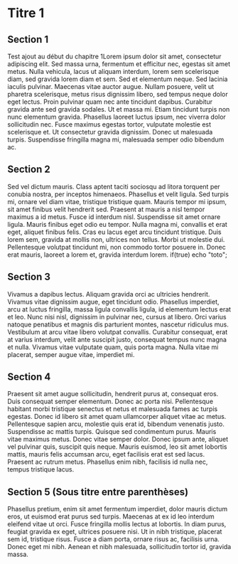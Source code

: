 # Titre 1

## Section 1
Test ajout au début du chapitre 1Lorem ipsum dolor sit amet, consectetur adipiscing elit. Sed massa urna, fermentum et efficitur nec, egestas sit amet metus. Nulla vehicula, lacus ut aliquam interdum, lorem sem scelerisque diam, sed gravida lorem diam et sem. Sed et elementum neque. Sed lacinia iaculis pulvinar. Maecenas vitae auctor augue. Nullam posuere, velit ut pharetra scelerisque, metus risus dignissim libero, sed tempus neque dolor eget lectus. Proin pulvinar quam nec ante tincidunt dapibus. Curabitur gravida ante sed gravida sodales. Ut et massa mi. Etiam tincidunt turpis non nunc elementum gravida. Phasellus laoreet luctus ipsum, nec viverra dolor sollicitudin nec. Fusce maximus egestas tortor, vulputate molestie est scelerisque et. Ut consectetur gravida dignissim. Donec ut malesuada turpis. Suspendisse fringilla magna mi, malesuada semper odio bibendum ac.

## Section 2
Sed vel dictum mauris. Class aptent taciti sociosqu ad litora torquent per conubia nostra, per inceptos himenaeos. Phasellus et velit ligula. Sed turpis mi, ornare vel diam vitae, tristique tristique quam. Mauris tempor mi ipsum, sit amet finibus velit hendrerit sed. Praesent at mauris a nisl tempor maximus a id metus. Fusce id interdum nisl. Suspendisse sit amet ornare ligula. Mauris finibus eget odio eu tempor. Nulla magna mi, convallis et erat eget, aliquet finibus felis. Cras eu lacus eget arcu tincidunt tristique. Duis lorem sem, gravida at mollis non, ultrices non tellus. Morbi ut molestie dui. Pellentesque volutpat tincidunt mi, non commodo tortor posuere in. Donec erat mauris, laoreet a lorem et, gravida interdum lorem.
if(true) echo "toto";

## Section 3
Vivamus a dapibus lectus. Aliquam gravida orci ac ultricies hendrerit. Vivamus vitae dignissim augue, eget tincidunt odio. Phasellus imperdiet, arcu at luctus fringilla, massa ligula convallis ligula, id elementum lectus erat et leo. Nunc nisi nisl, dignissim in pulvinar nec, cursus at libero. Orci varius natoque penatibus et magnis dis parturient montes, nascetur ridiculus mus. Vestibulum at arcu vitae libero volutpat convallis. Curabitur consequat, erat at varius interdum, velit ante suscipit justo, consequat tempus nunc magna et nulla. Vivamus vitae vulputate quam, quis porta magna. Nulla vitae mi placerat, semper augue vitae, imperdiet mi.

## Section 4
Praesent sit amet augue sollicitudin, hendrerit purus at, consequat eros. Duis consequat semper elementum. Donec ac porta nisi. Pellentesque habitant morbi tristique senectus et netus et malesuada fames ac turpis egestas. Donec id libero sit amet quam ullamcorper aliquet vitae ac metus. Pellentesque sapien arcu, molestie quis erat id, bibendum venenatis justo. Suspendisse ac mattis turpis. Quisque sed condimentum purus. Mauris vitae maximus metus. Donec vitae semper dolor. Donec ipsum ante, aliquet vel pulvinar quis, suscipit quis neque. Mauris euismod, leo sit amet lobortis mattis, mauris felis accumsan arcu, eget facilisis erat est sed lacus. Praesent ac rutrum metus. Phasellus enim nibh, facilisis id nulla nec, tempus tristique lacus.

## Section 5 (Sous titre entre parenthèses)
Phasellus pretium, enim sit amet fermentum imperdiet, dolor mauris dictum eros, ut euismod erat purus sed turpis. Maecenas at ex id leo interdum eleifend vitae ut orci. Fusce fringilla mollis lectus at lobortis. In diam purus, feugiat gravida ex eget, ultrices posuere nisi. Ut in nibh tristique, placerat sem id, tristique risus. Fusce a diam porta, ornare risus ac, facilisis urna. Donec eget mi nibh. Aenean et nibh malesuada, sollicitudin tortor id, gravida massa.
